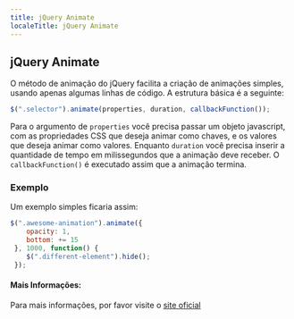 ```yaml
---
title: jQuery Animate
localeTitle: jQuery Animate
---
```

## jQuery Animate

O método de animação do jQuery facilita a criação de animações simples, usando apenas algumas linhas de código. A estrutura básica é a seguinte:

```javascript
$(".selector").animate(properties, duration, callbackFunction()); 
```

Para o argumento de `properties` você precisa passar um objeto javascript, com as propriedades CSS que deseja animar como chaves, e os valores que deseja animar como valores. Enquanto `duration` você precisa inserir a quantidade de tempo em milissegundos que a animação deve receber. O `callbackFunction()` é executado assim que a animação termina.

### Exemplo

Um exemplo simples ficaria assim:

```javascript
$(".awesome-animation").animate({ 
    opacity: 1, 
    bottom: += 15 
 }, 1000, function() { 
    $(".different-element").hide(); 
 }); 
```

#### Mais Informações:

Para mais informações, por favor visite o [site oficial](http://api.jquery.com/animate/)